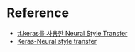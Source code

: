 Reference
===
- [tf.keras를 사용한 Neural Style Transfer](https://www.tensorflow.org/tutorials/generative/style_transfer?hl=ko)  
- [Keras-Neural style transfer](https://keras.io/examples/generative/neural_style_transfer)  
